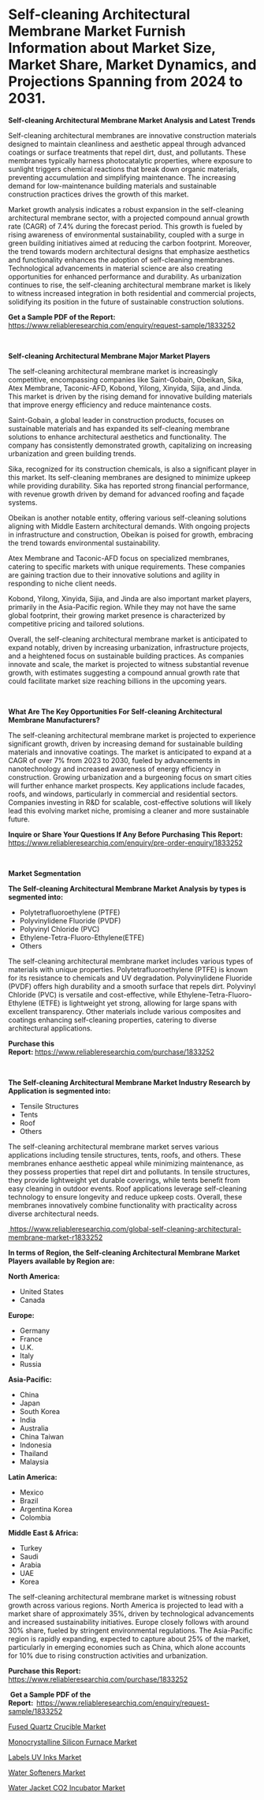 <p><h1>Self-cleaning Architectural Membrane Market Furnish Information about Market Size, Market Share, Market Dynamics, and Projections Spanning from 2024 to 2031.</h1></p><p><strong>Self-cleaning Architectural Membrane Market Analysis and Latest Trends</strong></p>
<p><p>Self-cleaning architectural membranes are innovative construction materials designed to maintain cleanliness and aesthetic appeal through advanced coatings or surface treatments that repel dirt, dust, and pollutants. These membranes typically harness photocatalytic properties, where exposure to sunlight triggers chemical reactions that break down organic materials, preventing accumulation and simplifying maintenance. The increasing demand for low-maintenance building materials and sustainable construction practices drives the growth of this market.</p><p>Market growth analysis indicates a robust expansion in the self-cleaning architectural membrane sector, with a projected compound annual growth rate (CAGR) of 7.4% during the forecast period. This growth is fueled by rising awareness of environmental sustainability, coupled with a surge in green building initiatives aimed at reducing the carbon footprint. Moreover, the trend towards modern architectural designs that emphasize aesthetics and functionality enhances the adoption of self-cleaning membranes. Technological advancements in material science are also creating opportunities for enhanced performance and durability. As urbanization continues to rise, the self-cleaning architectural membrane market is likely to witness increased integration in both residential and commercial projects, solidifying its position in the future of sustainable construction solutions.</p></p>
<p><strong>Get a Sample PDF of the Report:&nbsp;</strong> <a href="https://www.reliableresearchiq.com/enquiry/request-sample/1833252?utm_campaign=1136&utm_medium=2&utm_source=Github&utm_content=ia&utm_term=19102024&utm_id=self-cleaning-architectural-membrane">https://www.reliableresearchiq.com/enquiry/request-sample/1833252</a></p>
<p>&nbsp;</p>
<p><strong>Self-cleaning Architectural Membrane Major Market Players</strong></p>
<p><p>The self-cleaning architectural membrane market is increasingly competitive, encompassing companies like Saint-Gobain, Obeikan, Sika, Atex Membrane, Taconic-AFD, Kobond, Yilong, Xinyida, Sijia, and Jinda. This market is driven by the rising demand for innovative building materials that improve energy efficiency and reduce maintenance costs.</p><p>Saint-Gobain, a global leader in construction products, focuses on sustainable materials and has expanded its self-cleaning membrane solutions to enhance architectural aesthetics and functionality. The company has consistently demonstrated growth, capitalizing on increasing urbanization and green building trends.</p><p>Sika, recognized for its construction chemicals, is also a significant player in this market. Its self-cleaning membranes are designed to minimize upkeep while providing durability. Sika has reported strong financial performance, with revenue growth driven by demand for advanced roofing and façade systems.</p><p>Obeikan is another notable entity, offering various self-cleaning solutions aligning with Middle Eastern architectural demands. With ongoing projects in infrastructure and construction, Obeikan is poised for growth, embracing the trend towards environmental sustainability.</p><p>Atex Membrane and Taconic-AFD focus on specialized membranes, catering to specific markets with unique requirements. These companies are gaining traction due to their innovative solutions and agility in responding to niche client needs.</p><p>Kobond, Yilong, Xinyida, Sijia, and Jinda are also important market players, primarily in the Asia-Pacific region. While they may not have the same global footprint, their growing market presence is characterized by competitive pricing and tailored solutions.</p><p>Overall, the self-cleaning architectural membrane market is anticipated to expand notably, driven by increasing urbanization, infrastructure projects, and a heightened focus on sustainable building practices. As companies innovate and scale, the market is projected to witness substantial revenue growth, with estimates suggesting a compound annual growth rate that could facilitate market size reaching billions in the upcoming years.</p></p>
<p>&nbsp;</p>
<p><strong>What Are The Key Opportunities For Self-cleaning Architectural Membrane Manufacturers?</strong></p>
<p><p>The self-cleaning architectural membrane market is projected to experience significant growth, driven by increasing demand for sustainable building materials and innovative coatings. The market is anticipated to expand at a CAGR of over 7% from 2023 to 2030, fueled by advancements in nanotechnology and increased awareness of energy efficiency in construction. Growing urbanization and a burgeoning focus on smart cities will further enhance market prospects. Key applications include facades, roofs, and windows, particularly in commercial and residential sectors. Companies investing in R&D for scalable, cost-effective solutions will likely lead this evolving market niche, promising a cleaner and more sustainable future.</p></p>
<p><strong>Inquire or Share Your Questions If Any Before Purchasing This Report:</strong> <a href="https://www.reliableresearchiq.com/enquiry/pre-order-enquiry/1833252?utm_campaign=1136&utm_medium=2&utm_source=Github&utm_content=ia&utm_term=19102024&utm_id=self-cleaning-architectural-membrane">https://www.reliableresearchiq.com/enquiry/pre-order-enquiry/1833252</a></p>
<p>&nbsp;</p>
<p><strong>Market Segmentation</strong></p>
<p><strong>The Self-cleaning Architectural Membrane Market Analysis by types is segmented into:</strong></p>
<p><ul><li>Polytetrafluoroethylene (PTFE)</li><li>Polyvinylidene Fluoride (PVDF)</li><li>Polyvinyl Chloride (PVC)</li><li>Ethylene-Tetra-Fluoro-Ethylene(ETFE)</li><li>Others</li></ul></p>
<p><p>The self-cleaning architectural membrane market includes various types of materials with unique properties. Polytetrafluoroethylene (PTFE) is known for its resistance to chemicals and UV degradation. Polyvinylidene Fluoride (PVDF) offers high durability and a smooth surface that repels dirt. Polyvinyl Chloride (PVC) is versatile and cost-effective, while Ethylene-Tetra-Fluoro-Ethylene (ETFE) is lightweight yet strong, allowing for large spans with excellent transparency. Other materials include various composites and coatings enhancing self-cleaning properties, catering to diverse architectural applications.</p></p>
<p><strong>Purchase this Report:&nbsp;</strong><a href="https://www.reliableresearchiq.com/purchase/1833252?utm_campaign=1136&utm_medium=2&utm_source=Github&utm_content=ia&utm_term=19102024&utm_id=self-cleaning-architectural-membrane">https://www.reliableresearchiq.com/purchase/1833252</a></p>
<p>&nbsp;</p>
<p><strong>The Self-cleaning Architectural Membrane Market Industry Research by Application is segmented into:</strong></p>
<p><ul><li>Tensile Structures</li><li>Tents</li><li>Roof</li><li>Others</li></ul></p>
<p><p>The self-cleaning architectural membrane market serves various applications including tensile structures, tents, roofs, and others. These membranes enhance aesthetic appeal while minimizing maintenance, as they possess properties that repel dirt and pollutants. In tensile structures, they provide lightweight yet durable coverings, while tents benefit from easy cleaning in outdoor events. Roof applications leverage self-cleaning technology to ensure longevity and reduce upkeep costs. Overall, these membranes innovatively combine functionality with practicality across diverse architectural needs.</p></p>
<p><a href="https://www.reliableresearchiq.com/global-self-cleaning-architectural-membrane-market-r1833252?utm_campaign=1136&utm_medium=2&utm_source=Github&utm_content=ia&utm_term=19102024&utm_id=self-cleaning-architectural-membrane">&nbsp;https://www.reliableresearchiq.com/global-self-cleaning-architectural-membrane-market-r1833252</a></p>
<p><strong>In terms of Region, the Self-cleaning Architectural Membrane Market Players available by Region are:</strong></p>
<p>
    <p> <strong> North America: </strong>
        <ul>
            <li>United States</li>
            <li>Canada</li>
        </ul>
        </p> 
    <p> <strong> Europe: </strong>
        <ul>
            <li>Germany</li>
            <li>France</li>
            <li>U.K.</li>
            <li>Italy</li>
            <li>Russia</li>
        </ul>
        </p> 
    <p> <strong> Asia-Pacific: </strong>
        <ul>
            <li>China</li>
            <li>Japan</li>
            <li>South Korea</li>
            <li>India</li>
            <li>Australia</li>
            <li>China Taiwan</li>
            <li>Indonesia</li>
            <li>Thailand</li>
            <li>Malaysia</li>
        </ul>
        </p> 
    <p> <strong> Latin America: </strong>
        <ul>
            <li>Mexico</li>
            <li>Brazil</li>
            <li>Argentina Korea</li>
            <li>Colombia</li>
        </ul>
        </p> 
    <p> <strong> Middle East & Africa: </strong>
        <ul>
            <li>Turkey</li>
            <li>Saudi</li>
            <li>Arabia</li>
            <li>UAE</li>
            <li>Korea</li>
        </ul>
    </p>
    </p>
<p><p>The self-cleaning architectural membrane market is witnessing robust growth across various regions. North America is projected to lead with a market share of approximately 35%, driven by technological advancements and increased sustainability initiatives. Europe closely follows with around 30% share, fueled by stringent environmental regulations. The Asia-Pacific region is rapidly expanding, expected to capture about 25% of the market, particularly in emerging economies such as China, which alone accounts for 10% due to rising construction activities and urbanization.</p></p>
<p><strong>Purchase this Report: </strong><a href="https://www.reliableresearchiq.com/purchase/1833252?utm_campaign=1136&utm_medium=2&utm_source=Github&utm_content=ia&utm_term=19102024&utm_id=self-cleaning-architectural-membrane">https://www.reliableresearchiq.com/purchase/1833252</a></p>
<p>&nbsp;<strong>Get a Sample PDF of the Report:&nbsp;&nbsp;</strong><a href="https://www.reliableresearchiq.com/enquiry/request-sample/1833252?utm_campaign=1136&utm_medium=2&utm_source=Github&utm_content=ia&utm_term=19102024&utm_id=self-cleaning-architectural-membrane">https://www.reliableresearchiq.com/enquiry/request-sample/1833252</a></p>
<p><strong></strong></p>
<p><p><a href="https://medium.com/@connornew3y/fused-quartz-crucible-market-outlook-current-assessment-and-future-projections-2024-2031-c12f57eafe82?utm_campaign=1136&utm_medium=2&utm_source=Github&utm_content=ia&utm_term=19102024&utm_id=self-cleaning-architectural-membrane">Fused Quartz Crucible Market</a></p><p><a href="https://issuu.com/reportprime-2/docs/monocrystalline-silicon-furnace-mar_825fe5d436809f?utm_campaign=1136&utm_medium=2&utm_source=Github&utm_content=ia&utm_term=19102024&utm_id=self-cleaning-architectural-membrane">Monocrystalline Silicon Furnace Market</a></p><p><a href="https://github.com/bricelanl8g/Market-Research-Report-List-1/blob/main/labels-uv-inks-market.md?utm_campaign=1136&utm_medium=2&utm_source=Github&utm_content=ia&utm_term=19102024&utm_id=self-cleaning-architectural-membrane">Labels UV Inks Market</a></p><p><a href="https://issuu.com/reportprime-2/docs/water-softeners-market-size-2030.pp_cc617e016cb6df?utm_campaign=1136&utm_medium=2&utm_source=Github&utm_content=ia&utm_term=19102024&utm_id=self-cleaning-architectural-membrane">Water Softeners Market</a></p><p><a href="https://www.linkedin.com/pulse/unveiling-market-trends-global-water-jacket-co2-incubator-growth-7oddf?utm_campaign=1136&utm_medium=2&utm_source=Github&utm_content=ia&utm_term=19102024&utm_id=self-cleaning-architectural-membrane">Water Jacket CO2 Incubator Market</a></p></p>